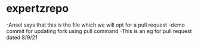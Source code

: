 # expertzrepo

-Ansel says that this is the file which we will opt for a pull request
-demo commit for updating fork using pull command
-This is an eg for pull request dated 8/9/21
